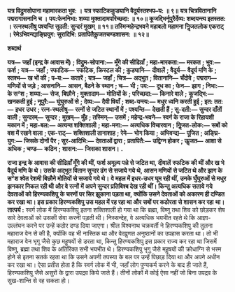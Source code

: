 **यत्र विद्रुमसोपाना महामारकता भुव: ।** **यत्र स्फाटिककुड्यानि वैदूर्यस्तश्भप–य: ॥ ९॥** **यत्र चित्रवितानानि पद्मरागासनानि च ।** **पय:फेननिभा: शय्या मुक्तादामपरिच्छदा: ॥ १०॥** **कूजद्भिर्नूपुरैर्देव्य: शब्दयन्त्य इतस्तत: ।** **रत्नस्थलीषु पश्यन्ति सुदती: सुन्दरं मुखम् ॥ ११॥** **तस्मिन्महेन्द्रभवने महाबलो** **महामना निॢजतलोक एकराट् ।** **रेमेऽभिवन्द्याङ्घ्रियुग: सुरादिभि:** **प्रतापितैरूॢजतचण्डशासन: ॥ १२॥** 

**शब्दार्थ** 

**यत्र—** **जहाँ (इन्द्र के आवास में)** **; विद्रुम-सोपाना:—** **मूँगे की सीढिय़ाँ** **; महा-मारकता:—** **मरकत** **; भुव:—** **फर्श** **; यत्र—** **जहाँ** **;** **स्फाटिक—** **स्फटिक, क्रिस्टल की** **; कुड्यानि—** **दीवालें** **; वैदूर्य—** **वैदूर्य मणि के** **; स्तश्भ—** **ख भों की** **; प–य:—** **कतारें** **; यत्र—** **जहाँ** **; चित्र—** **अद्भुत** **; वितानानि—** **चँदोवे** **; पद्मराग—** **मणियों से जड़े** **; आसनानि—** **आसन, बैठने के स्थान** **; च—** **भी** **; पय:—** **दूध का** **; फेन—** **झाग** **; निभा:—** **के स²श** **; शय्या:—** **सेज, बिछौने** **; मुक्तादाम—** **मोतियों के** **; परिच्छदा:—** **किनारे वाले** **;** **कूजद्भि:—** **खनकती हुई** **; नूपुरै:—** **घुंघुरुओं से** **; देव्य:—** **दैवी षियाँ** **; शब्द-यन्त्य:—** **मधुर ध्वनि करती हुई** **; इत: तत:—** **इधर** **उधर** **; रत्न-स्थलीषु—** **रत्नों से जटित स्थानों में** **; पश्यन्ति—** **देखती हैं** **; सु-दती:—** **सुन्दर दाँतों वाली** **; सुन्दरम्—** **सुन्दर** **; मुखम्—** **मुँह** **; तस्मिन्—** **उसमें** **; महेन्द्र-भवने—** **स्वर्ग के राजा के रिहायशी मकान में** **; महा-बल:—** **अत्यन्त शक्तिशाली** **; महा-मना:—** **अत्यधिक विचारवान** **; निॢजत-लोक:—** **सबों को वश में रखने वाला** **; एक-राट्—** **शक्तिशाली तानाशाह** **; रेमे—** **भोग किया** **;** **अभिवन्द्य—** **पूजित** **; अङ्घ्रि-युग:—** **जिसके दोनों पैर** **; सुर-आदिभि:—** **देवताओं द्वारा** **; प्रतापितै:—** **उद्विग्न होकर** **; ऊॢजत—** **आशा से अधिक** **; चण्ड—** **कठिन** **; शासन:—** **जिसका शासन।** **.** 

**राजा इन्द्र के आवास की सीढिय़ाँ मूँगे की थीं, फर्श अमूल्य पन्ने से जटित था, दीवालें** **स्फटिक की थीं और ख भे वैदूर्य मणि के थे। उसके अद्भुत वितान सुन्दर ढंग से सजाये गये** **थे, आसन मणियों से जटित थे और झाग के स²श श्वेत रेशमी बिछौने मोतियों से सजाये गये थे।** **वे महल में इधर-उधर घूम रही थीं, उनके घुँघुरुओं से मधुर झनकार निकल रही थी और वे रत्नों** **में अपने सुन्दर प्रतिबिश्ब देख रही थीं। किन्तु अत्यधिक सताये गये देवताओं को हिरण्यकशिपु** **के चरणों पर सिर झुकाना पड़ता था, क्योंकि उसने देवताओं को अकारण ही दण्डित कर रखा** **था। इस प्रकार हिरण्यकशिपु उस महल में रह रहा था और सबों पर कठोरता से शासन कर रहा** **था।** **तात्पर्य :** स्वर्ग लोक में हिरण्यकशिपु इतना शक्तिशाली हो गया था कि ब्रह्मा, विष्णु तथा शिव को छोड़कर शेष सारे देवताओं को उसकी सेवा करनी पड़ती थी। निस्सन्देह, वे अत्यधिक भयभीत रहते थे कि आज्ञा-उल्लंघन करने पर उन्हें कठोर दण्ड दिया जाएगा। श्रील विश्वनाथ चक्रवर्ती ने हिरण्यकशिपु की तुलना महाराज वेन से की है, क्योंकि वह भी नास्तिक था और वेदवॢणत अनुष्ठानों का उपहास करता था। तो भी महाराज वेन भृगु जैसे कुछ महॢषयों से डरता था, किन्तु हिरण्यकशिपु इस प्रकार राज्य कर रहा था जिसमें विष्णु, ब्रह्मा तथा शिव के अतिरिक्त सभी भयभीत थे। हिरण्यकशिपु भृगु जैसे महॢषयों की क्रोधाग्नि से भस्म होने से इतना सतर्क रहता था कि उसने अपनी तपस्या के बल पर उन्हें पिछाड़ दिया था और अपने अधीन कर रखा था। ऐसा प्रतीत होता है कि स्वर्ग लोक में भी, जहाँ लोग पुण्यकर्म करने के बाद ही जाते हैं, हिरण्यकशिपु जैसे असुरों के द्वारा उपद्रव किये जाते हैं। तीनों लोकों में कोई ऐसा नहीं जो बिना उपद्रव के सुख-शान्ति से रह सकता हो।  